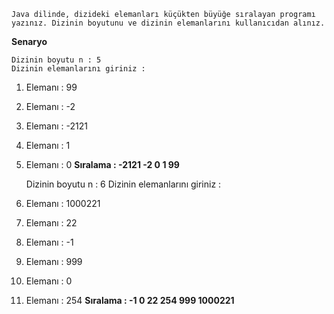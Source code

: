     Java dilinde, dizideki elemanları küçükten büyüğe sıralayan programı yazınız. Dizinin boyutunu ve dizinin elemanlarını kullanıcıdan alınız.

**Senaryo**

    Dizinin boyutu n : 5    
    Dizinin elemanlarını giriniz :
1. Elemanı : 99
2. Elemanı : -2
3. Elemanı : -2121
4. Elemanı : 1
5. Elemanı : 0
   **Sıralama : -2121 -2 0 1 99**


    Dizinin boyutu n : 6
    Dizinin elemanlarını giriniz :
1. Elemanı : 1000221
2. Elemanı : 22
3. Elemanı : -1
4. Elemanı : 999
5. Elemanı : 0
6. Elemanı : 254
   **Sıralama : -1 0 22 254 999 1000221** 
